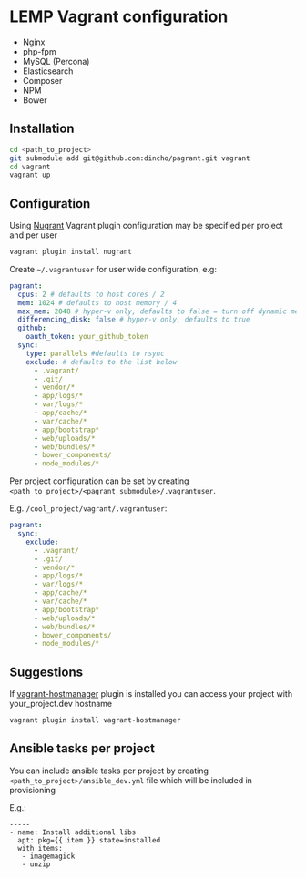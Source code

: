 LEMP Vagrant configuration
==========================

- Nginx
- php-fpm
- MySQL (Percona)
- Elasticsearch
- Composer
- NPM
- Bower


## Installation

```bash
cd <path_to_project>
git submodule add git@github.com:dincho/pagrant.git vagrant
cd vagrant
vagrant up
```

## Configuration

Using [Nugrant](https://github.com/maoueh/nugrant) Vagrant plugin configuration may be specified per project and per user

```bash
vagrant plugin install nugrant
```

Create `~/.vagrantuser` for user wide configuration, e.g:

```yml
pagrant:
  cpus: 2 # defaults to host cores / 2
  mem: 1024 # defaults to host memory / 4
  max_mem: 2048 # hyper-v only, defaults to false = turn off dynamic memory
  differencing_disk: false # hyper-v only, defaults to true
  github:
    oauth_token: your_github_token
  sync:
    type: parallels #defaults to rsync
    exclude: # defaults to the list below
      - .vagrant/
      - .git/
      - vendor/*
      - app/logs/*
      - var/logs/*
      - app/cache/*
      - var/cache/*
      - app/bootstrap*
      - web/uploads/*
      - web/bundles/*
      - bower_components/
      - node_modules/*
```

Per project configuration can be set by creating `<path_to_project>/<pagrant_submodule>/.vagrantuser`.

E.g. `/cool_project/vagrant/.vagrantuser`:

```yml
pagrant:
  sync:
    exclude:
      - .vagrant/
      - .git/
      - vendor/*
      - app/logs/*
      - var/logs/*
      - app/cache/*
      - var/cache/*
      - app/bootstrap*
      - web/uploads/*
      - web/bundles/*
      - bower_components/
      - node_modules/*
```

## Suggestions

If [vagrant-hostmanager](https://github.com/devopsgroup-io/vagrant-hostmanager) plugin is installed 
you can access your project with your_project.dev hostname

```bash
vagrant plugin install vagrant-hostmanager
```


## Ansible tasks per project

You can include ansible tasks per project by creating `<path_to_project>/ansible_dev.yml` file which will be included in provisioning

E.g.:

```
-----
- name: Install additional libs
  apt: pkg={{ item }} state=installed
  with_items:
   - imagemagick
   - unzip
```
